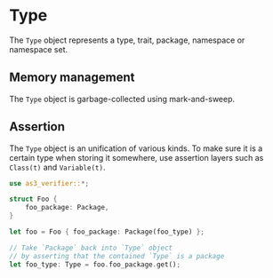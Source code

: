 # Type

The `Type` object represents a type, trait, package, namespace or namespace set.

## Memory management

The `Type` object is garbage-collected using mark-and-sweep.

## Assertion

The `Type` object is an unification of various kinds. To make sure it is a certain type when storing it somewhere, use assertion layers such as `Class(t)` and `Variable(t)`.

```rust
use as3_verifier::*;

struct Foo {
    foo_package: Package,
}

let foo = Foo { foo_package: Package(foo_type) };

// Take `Package` back into `Type` object
// by asserting that the contained `Type` is a package
let foo_type: Type = foo.foo_package.get();
```